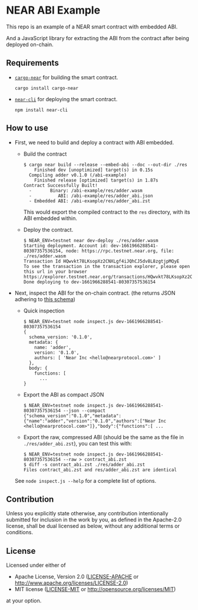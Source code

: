 # NEAR ABI Example

This repo is an example of a NEAR smart contract with embedded ABI.

And a JavaScript library for extracting the ABI from the contract after being deployed on-chain.

## Requirements

- [`cargo-near`](https://github.com/near/cargo-near) for building the smart contract.

  ```console
  cargo install cargo-near
  ```

- [`near-cli`](https://github.com/near/near-cli) for deploying the smart contract.

  ```console
  npm install near-cli
  ```

## How to use

- First, we need to build and deploy a contract with ABI embedded.

  - Build the contract

    ```console
    $ cargo near build --release --embed-abi --doc --out-dir ./res
        Finished dev [unoptimized] target(s) in 0.15s
      Compiling adder v0.1.0 (/abi-example)
        Finished release [optimized] target(s) in 1.87s
    Contract Successfully Built!
      -       Binary: /abi-example/res/adder.wasm
      -          ABI: /abi-example/res/adder_abi.json
      - Embedded ABI: /abi-example/res/adder_abi.zst
    ```

    This would export the compiled contract to the `res` directory, with its ABI embedded within.

  - Deploy the contract.

    ```console
    $ NEAR_ENV=testnet near dev-deploy ./res/adder.wasm
    Starting deployment. Account id: dev-1661966288541-80307357536154, node: https://rpc.testnet.near.org, file: ./res/adder.wasm
    Transaction Id HQwvkt78LKsopXz2CNXLgf4iJQhCJ5dv8L8zgtjpMQyE
    To see the transaction in the transaction explorer, please open this url in your browser
    https://explorer.testnet.near.org/transactions/HQwvkt78LKsopXz2CNXLgf4iJQhCJ5dv8L8zgtjpMQyE
    Done deploying to dev-1661966288541-80307357536154
    ```

- Next, inspect the ABI for the on-chain contract. (the returns JSON adhering to [this schema](https://github.com/near/near-abi-js/blob/7ec3900d273716e3270f9573c928f9bd68d933c5/src/index.ts))

  - Quick inspection

    ```console
    $ NEAR_ENV=testnet node inspect.js dev-1661966288541-80307357536154
    {
      schema_version: '0.1.0',
      metadata: {
        name: 'adder',
        version: '0.1.0',
        authors: [ 'Near Inc <hello@nearprotocol.com>' ]
      },
      body: {
        functions: [
          ...
    }
    ```

  - Export the ABI as compact JSON

    ```console
    $ NEAR_ENV=testnet node inspect.js dev-1661966288541-80307357536154 --json --compact
    {"schema_version":"0.1.0","metadata":{"name":"adder","version":"0.1.0","authors":["Near Inc <hello@nearprotocol.com>"]},"body":{"functions":[ ...
    ```

  - Export the raw, compressed ABI (should be the same as the file in `./res/adder_abi.zst`), you can test this with:

    ```console
    $ NEAR_ENV=testnet node inspect.js dev-1661966288541-80307357536154 --raw > contract_abi.zst
    $ diff -s contract_abi.zst ./res/adder_abi.zst
    Files contract_abi.zst and res/adder_abi.zst are identical
    ```

  See `node inspect.js --help` for a complete list of options.

## Contribution

Unless you explicitly state otherwise, any contribution intentionally submitted
for inclusion in the work by you, as defined in the Apache-2.0 license, shall be
dual licensed as below, without any additional terms or conditions.

## License

Licensed under either of

- Apache License, Version 2.0
   ([LICENSE-APACHE](LICENSE-APACHE) or <http://www.apache.org/licenses/LICENSE-2.0>)
- MIT license
   ([LICENSE-MIT](LICENSE-MIT) or <http://opensource.org/licenses/MIT>)

at your option.
